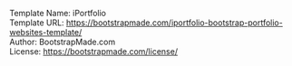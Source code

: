 Template Name: iPortfolio <br />
Template URL: https://bootstrapmade.com/iportfolio-bootstrap-portfolio-websites-template/ <br />
Author: BootstrapMade.com <br />
License: https://bootstrapmade.com/license/
